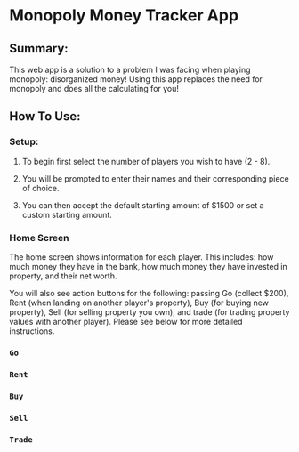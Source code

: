 # Monopoly Money Tracker App

## Summary:
This web app is a solution to a problem I was facing when playing monopoly: disorganized money! Using this app replaces the need for monopoly and does all the calculating for you!

## How To Use:

### Setup:

1. To begin first select the number of players you wish to have (2 - 8). 

2. You will be prompted to enter their names and their corresponding piece of choice.

3. You can then accept the default starting amount of $1500 or set a custom starting amount.

### Home Screen

The home screen shows information for each player. This includes: how much money they have in the bank, how much money they have invested in property, and their net worth. 

You will also see action buttons for the following: passing Go (collect $200), Rent (when landing on another player's property), Buy (for buying new property), Sell (for selling property you own), and trade (for trading property values with another player). Please see below for more detailed instructions.

### `Go`

### `Rent`

### `Buy`

### `Sell`

### `Trade`
